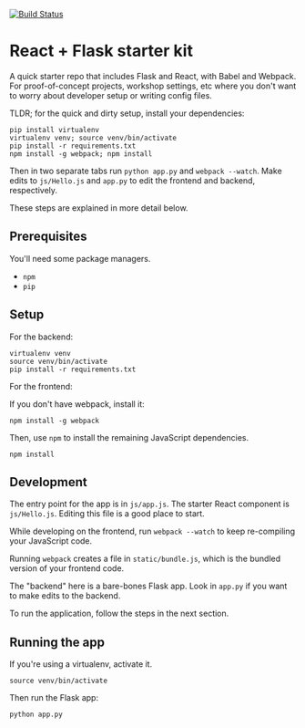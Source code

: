 [![Build Status](https://travis-ci.org/grape-gatorade/travelingcustomer.svg?branch=map-view-backend)](https://travis-ci.org/grape-gatorade/travelingcustomer)

# React + Flask starter kit

A quick starter repo that includes Flask and React, with Babel and Webpack. For proof-of-concept projects, workshop settings, etc where you don't want to worry about developer setup or writing config files.

TLDR; for the quick and dirty setup, install your dependencies:

```
pip install virtualenv
virtualenv venv; source venv/bin/activate
pip install -r requirements.txt
npm install -g webpack; npm install
```

Then in two separate tabs run `python app.py` and `webpack --watch`. Make edits to `js/Hello.js` and `app.py` to edit the frontend and backend, respectively.

These steps are explained in more detail below.

## Prerequisites

You'll need some package managers.

- `npm`
- `pip`

## Setup

For the backend:

```
virtualenv venv
source venv/bin/activate
pip install -r requirements.txt
```

For the frontend:

If you don't have webpack, install it:

```
npm install -g webpack
```

Then, use `npm` to install the remaining JavaScript dependencies.

```
npm install
```

## Development

The entry point for the app is in `js/app.js`. The starter React component is `js/Hello.js`. Editing this file is a good place to start.

While developing on the frontend, run `webpack --watch` to keep re-compiling your JavaScript code.

Running `webpack` creates a file in `static/bundle.js`, which is the bundled version of your frontend code.

The "backend" here is a bare-bones Flask app. Look in `app.py` if you want to make edits to the backend.

To run the application, follow the steps in the next section.

## Running the app

If you're using a virtualenv, activate it.

```
source venv/bin/activate
```

Then run the Flask app:

```
python app.py
```

